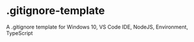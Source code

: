 # .gitignore-template
A .gitignore template for Windows 10, VS Code IDE, NodeJS, Environment, TypeScript
